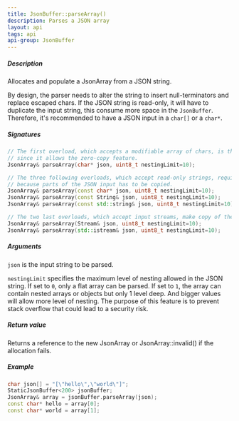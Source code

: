 ```yaml
---
title: JsonBuffer::parseArray()
description: Parses a JSON array
layout: api
tags: api
api-group: JsonBuffer
---
```


##### Description
Allocates and populate a JsonArray from a JSON string.

By design, the parser needs to alter the string to insert null-terminators and replace escaped chars.
If the JSON string is read-only, it will have to duplicate the input string, this consume more space in the `JsonBuffer`.
Therefore, it's recommended to have a JSON input in a `char[]` or a `char*`.

##### Signatures
```c++
// The first overload, which accepts a modifiable array of chars, is the most efficient
// since it allows the zero-copy feature.
JsonArray& parseArray(char* json, uint8_t nestingLimit=10);

// The three following overloads, which accept read-only strings, require a bigger JsonBuffer
// because parts of the JSON input has to be copied.
JsonArray& parseArray(const char* json, uint8_t nestingLimit=10);
JsonArray& parseArray(const String& json, uint8_t nestingLimit=10);
JsonArray& parseArray(const std::string& json, uint8_t nestingLimit=10);

// The two last overloads, which accept input streams, make copy of the input too.
JsonArray& parseArray(Stream& json, uint8_t nestingLimit=10);
JsonArray& parseArray(std::istream& json, uint8_t nestingLimit=10);
```

##### Arguments

`json` is the input string to be parsed.

`nestingLimit` specifies the maximum level of nesting allowed in the JSON string.
If set to `0`, only a flat array can be parsed.
If set to `1`, the array can contain nested arrays or objects but only 1 level deep.
And bigger values will allow more level of nesting.
The purpose of this feature is to prevent stack overflow that could lead to a security risk.

##### Return value
Returns a reference to the new JsonArray or JsonArray::invalid() if the allocation fails.

##### Example

```c++
char json[] = "[\"hello\",\"world\"]";
StaticJsonBuffer<200> jsonBuffer;
JsonArray& array = jsonBuffer.parseArray(json);
const char* hello = array[0];
const char* world = array[1];
```

